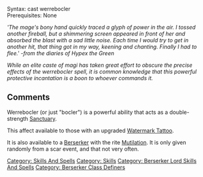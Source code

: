 Syntax: cast werrebocler  
Prerequisites: None

*'The mage's bony hand quickly traced a glyph of power in the air. I
tossed another fireball, but a shimmering screen appeared in front of
her and absorbed the blast with a sad little noise. Each time I would
try to get in another hit, that thing got in my way, keening and
chanting. Finally I had to flee.' -from the diaries of Hypex the Green*

*While an elite caste of magi has taken great effort to obscure the
precise effects of the werrebocler spell, it is common knowledge that
this powerful protective incantation is a boon to whoever commands it.*

## Comments

Werrebocler (or just "bocler") is a powerful ability that acts as a
double-strength [Sanctuary](Sanctuary "wikilink").

This affect available to those with an upgraded [Watermark
Tattoo](Watermark_Tattoo "wikilink").

It is also available to a [Berserker](:Category:_Berserkers "wikilink")
with the rite [Mutilation](Mutilation "wikilink"). It is only given
randomly from a scar event, and that not very often.

[Category: Skills And Spells](Category:_Skills_And_Spells "wikilink")
[Category: Skills](Category:_Skills "wikilink") [Category: Berserker
Lord Skills And
Spells](Category:_Berserker_Lord_Skills_And_Spells "wikilink")
[Category: Berserker Class
Definers](Category:_Berserker_Class_Definers "wikilink")
